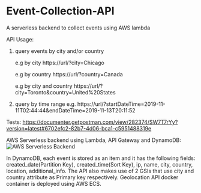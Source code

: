 # Event-Collection-API
A serverless backend  to collect events using AWS lambda

API Usage:
1. query events by city and/or country

	e.g by city https://url/?city=Chicago

	e.g by country https://url/?country=Canada

	e.g by city and country https://url/?city=Toronto&country=United%20States

2. query by time range
	e.g. https://url/?startDateTime=2019-11-11T02:44:44&endDateTime=2019-11-13T20:11:52

Tests:
https://documenter.getpostman.com/view/282374/SW7T7rYy?version=latest#6702efc2-82b7-4d06-bca1-c5951488319e

AWS Serverless backend using Lambda, API Gateway and DynamoDB:
![AWS Serverless Backend
](https://drive.google.com/uc?export=view&id=13NkCuWqbmc56vGn5ODr9ptADBY7-ZqoO)

In DynamoDB, each event is stored as an item and it has the following fields:
created_date(Partition Key), created_time(Sort Key), ip, name, city, country, location, additional_info. The API also makes use of 2 GSIs that use city and country attribute as Primary key respectively. Geolocation API docker container is deployed using AWS ECS. 

